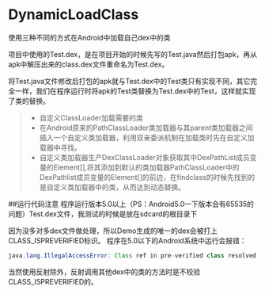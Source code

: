 # DynamicLoadClass


使用三种不同的方式在Android中加载自己dex中的类

项目中使用的Test.dex，是在项目开始的时候先写的Test.java然后打包apk，再从apk中解压出来的class.dex文件重命名为Test.dex。

将Test.java文件修改后打包的apk就与Test.dex中的Test类只有实现不同，其它完全一样，我们在程序运行时将apk的Test类替换为Test.dex中的Test，这样就实现了类的替换。

>- 自定义ClassLoader加载需要的类
>- 在Android原来的PathClassLoader类加载器与其parent类加载器之间插入一个自定义类加载器，利用双亲委派机制在加载类时先在自定义加载器中寻找。
>- 自定义类加载器生产DexClassLoader对象获取其中DexPathList成员变量的Element[],将其添加到默认的类加载器PathClassLoader中的DexPathlist成员变量的Element[]的前边，在findclass的时候先找到的是自定义类加载器中的类，从而达到动态替换。


##运行代码注意
程序运行版本5.0以上（PS：Android5.0一下版本会有65535的问题）Test.dex文件，我测试的时候是放在sdcard的根目录下


因为没多对多dex文件做处理，所以Demo生成的唯一的dex会被打上CLASS_ISPREVERIFIED标识。
程序在5.0以下的Android系统中运行会报错：

```java
java.lang.IllegalAccessError: Class ref in pre-verified class resolved to unexpected implementation
```
当然使用反射除外，反射调用其他dex中的类的方法时是不校验CLASS_ISPREVERIFIED的。
